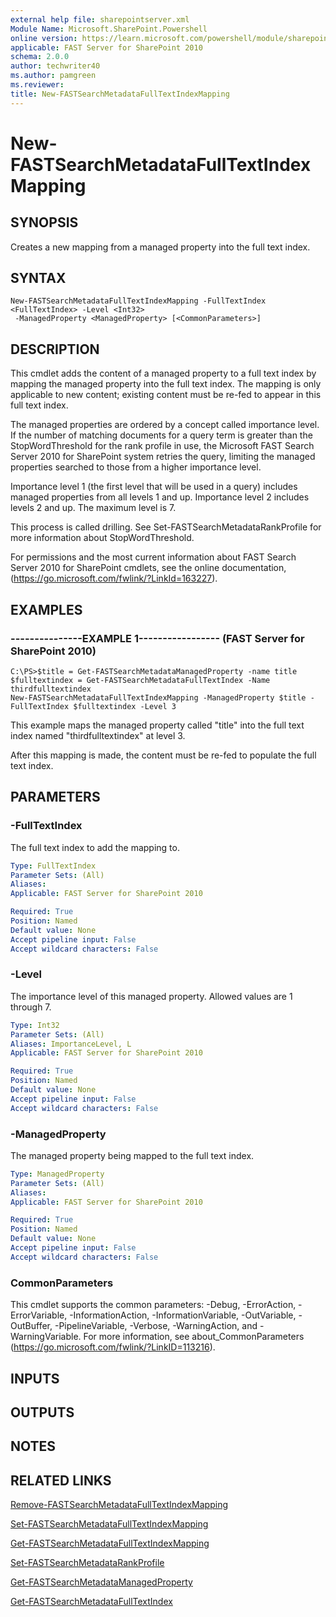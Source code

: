 ```yaml
---
external help file: sharepointserver.xml
Module Name: Microsoft.SharePoint.Powershell
online version: https://learn.microsoft.com/powershell/module/sharepoint-server/new-fastsearchmetadatafulltextindexmapping
applicable: FAST Server for SharePoint 2010
schema: 2.0.0
author: techwriter40
ms.author: pamgreen
ms.reviewer: 
title: New-FASTSearchMetadataFullTextIndexMapping
---
```


# New-FASTSearchMetadataFullTextIndexMapping

## SYNOPSIS
Creates a new mapping from a managed property into the full text index.

## SYNTAX

```
New-FASTSearchMetadataFullTextIndexMapping -FullTextIndex <FullTextIndex> -Level <Int32>
 -ManagedProperty <ManagedProperty> [<CommonParameters>]
```

## DESCRIPTION
This cmdlet adds the content of a managed property to a full text index by mapping the managed property into the full text index.
The mapping is only applicable to new content; existing content must be re-fed to appear in this full text index.

The managed properties are ordered by a concept called importance level.
If the number of matching documents for a query term is greater than the StopWordThreshold for the rank profile in use, the Microsoft FAST Search Server 2010 for SharePoint system retries the query, limiting the managed properties searched to those from a higher importance level.

Importance level 1 (the first level that will be used in a query) includes managed properties from all levels 1 and up.
Importance level 2 includes levels 2 and up.
The maximum level is 7.

This process is called drilling.
See Set-FASTSearchMetadataRankProfile for more information about StopWordThreshold.

For permissions and the most current information about FAST Search Server 2010 for SharePoint cmdlets, see the online documentation, (https://go.microsoft.com/fwlink/?LinkId=163227).

## EXAMPLES

### ---------------EXAMPLE 1----------------- (FAST Server for SharePoint 2010)
```
C:\PS>$title = Get-FASTSearchMetadataManagedProperty -name title
$fulltextindex = Get-FASTSearchMetadataFullTextIndex -Name thirdfulltextindex
New-FASTSearchMetadataFullTextIndexMapping -ManagedProperty $title -FullTextIndex $fulltextindex -Level 3
```

This example maps the managed property called "title" into the full text index named "thirdfulltextindex" at level 3.

After this mapping is made, the content must be re-fed to populate the full text index.

## PARAMETERS

### -FullTextIndex
The full text index to add the mapping to.

```yaml
Type: FullTextIndex
Parameter Sets: (All)
Aliases: 
Applicable: FAST Server for SharePoint 2010

Required: True
Position: Named
Default value: None
Accept pipeline input: False
Accept wildcard characters: False
```

### -Level
The importance level of this managed property.
Allowed values are 1 through 7.

```yaml
Type: Int32
Parameter Sets: (All)
Aliases: ImportanceLevel, L
Applicable: FAST Server for SharePoint 2010

Required: True
Position: Named
Default value: None
Accept pipeline input: False
Accept wildcard characters: False
```

### -ManagedProperty
The managed property being mapped to the full text index.

```yaml
Type: ManagedProperty
Parameter Sets: (All)
Aliases: 
Applicable: FAST Server for SharePoint 2010

Required: True
Position: Named
Default value: None
Accept pipeline input: False
Accept wildcard characters: False
```

### CommonParameters
This cmdlet supports the common parameters: -Debug, -ErrorAction, -ErrorVariable, -InformationAction, -InformationVariable, -OutVariable, -OutBuffer, -PipelineVariable, -Verbose, -WarningAction, and -WarningVariable. For more information, see about_CommonParameters (https://go.microsoft.com/fwlink/?LinkID=113216).

## INPUTS

## OUTPUTS

## NOTES

## RELATED LINKS

[Remove-FASTSearchMetadataFullTextIndexMapping](Remove-FASTSearchMetadataFullTextIndexMapping.md)

[Set-FASTSearchMetadataFullTextIndexMapping](Set-FASTSearchMetadataFullTextIndexMapping.md)

[Get-FASTSearchMetadataFullTextIndexMapping](Get-FASTSearchMetadataFullTextIndexMapping.md)

[Set-FASTSearchMetadataRankProfile](Set-FASTSearchMetadataRankProfile.md)

[Get-FASTSearchMetadataManagedProperty](Get-FASTSearchMetadataManagedProperty.md)

[Get-FASTSearchMetadataFullTextIndex](Get-FASTSearchMetadataFullTextIndex.md)

